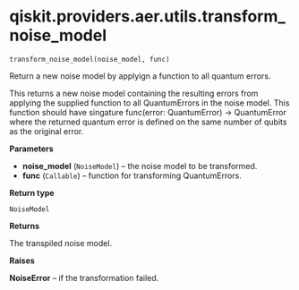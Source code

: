 # qiskit.providers.aer.utils.transform\_noise\_model

<span id="undefined" />

`transform_noise_model(noise_model, func)`

Return a new noise model by applyign a function to all quantum errors.

This returns a new noise model containing the resulting errors from applying the supplied function to all QuantumErrors in the noise model. This function should have singature func(error: QuantumError) -> QuantumError where the returned quantum error is defined on the same number of qubits as the original error.

**Parameters**

*   **noise\_model** (`NoiseModel`) – the noise model to be transformed.
*   **func** (`Callable`) – function for transforming QuantumErrors.

**Return type**

`NoiseModel`

**Returns**

The transpiled noise model.

**Raises**

**NoiseError** – if the transformation failed.
